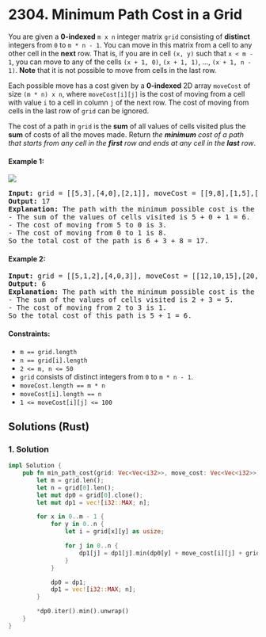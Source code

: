 # 2304. Minimum Path Cost in a Grid
You are given a **0-indexed** `m x n` integer matrix `grid` consisting of **distinct** integers from `0` to `m * n - 1`. You can move in this matrix from a cell to any other cell in the **next** row. That is, if you are in cell `(x, y)` such that `x < m - 1`, you can move to any of the cells `(x + 1, 0)`, `(x + 1, 1)`, ..., `(x + 1, n - 1)`. **Note** that it is not possible to move from cells in the last row.

Each possible move has a cost given by a **0-indexed** 2D array `moveCost` of size `(m * n) x n`, where `moveCost[i][j]` is the cost of moving from a cell with value `i` to a cell in column `j` of the next row. The cost of moving from cells in the last row of `grid` can be ignored.

The cost of a path in `grid` is the **sum** of all values of cells visited plus the **sum** of costs of all the moves made. Return *the **minimum** cost of a path that starts from any cell in the **first** row and ends at any cell in the **last** row*.

#### Example 1:
![](https://assets.leetcode.com/uploads/2022/04/28/griddrawio-2.png)
<pre>
<strong>Input:</strong> grid = [[5,3],[4,0],[2,1]], moveCost = [[9,8],[1,5],[10,12],[18,6],[2,4],[14,3]]
<strong>Output:</strong> 17
<strong>Explanation:</strong> The path with the minimum possible cost is the path 5 -> 0 -> 1.
- The sum of the values of cells visited is 5 + 0 + 1 = 6.
- The cost of moving from 5 to 0 is 3.
- The cost of moving from 0 to 1 is 8.
So the total cost of the path is 6 + 3 + 8 = 17.
</pre>

#### Example 2:
<pre>
<strong>Input:</strong> grid = [[5,1,2],[4,0,3]], moveCost = [[12,10,15],[20,23,8],[21,7,1],[8,1,13],[9,10,25],[5,3,2]]
<strong>Output:</strong> 6
<strong>Explanation:</strong> The path with the minimum possible cost is the path 2 -> 3.
- The sum of the values of cells visited is 2 + 3 = 5.
- The cost of moving from 2 to 3 is 1.
So the total cost of this path is 5 + 1 = 6.
</pre>

#### Constraints:
* `m == grid.length`
* `n == grid[i].length`
* `2 <= m, n <= 50`
* `grid` consists of distinct integers from `0` to `m * n - 1`.
* `moveCost.length == m * n`
* `moveCost[i].length == n`
* `1 <= moveCost[i][j] <= 100`

## Solutions (Rust)

### 1. Solution
```Rust
impl Solution {
    pub fn min_path_cost(grid: Vec<Vec<i32>>, move_cost: Vec<Vec<i32>>) -> i32 {
        let m = grid.len();
        let n = grid[0].len();
        let mut dp0 = grid[0].clone();
        let mut dp1 = vec![i32::MAX; n];

        for x in 0..m - 1 {
            for y in 0..n {
                let i = grid[x][y] as usize;

                for j in 0..n {
                    dp1[j] = dp1[j].min(dp0[y] + move_cost[i][j] + grid[x + 1][j]);
                }
            }

            dp0 = dp1;
            dp1 = vec![i32::MAX; n];
        }

        *dp0.iter().min().unwrap()
    }
}
```
